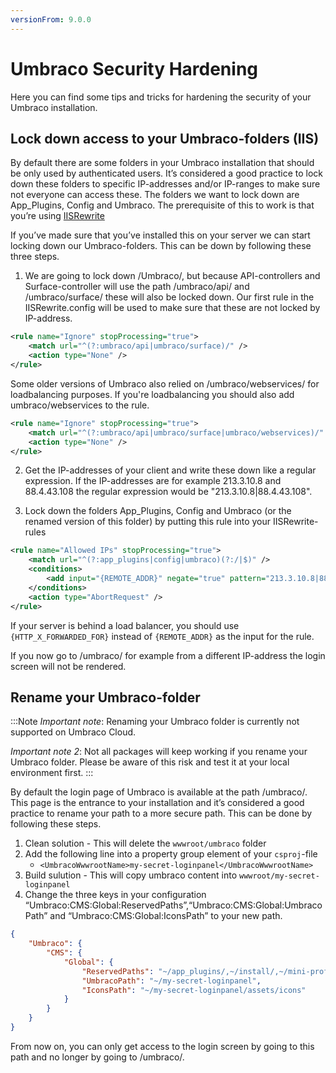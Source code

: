 ```yaml
---
versionFrom: 9.0.0
---
```


# Umbraco Security Hardening

Here you can find some tips and tricks for hardening the security of your Umbraco installation.

## Lock down access to your Umbraco-folders (IIS)

By default there are some folders in your Umbraco installation that should be only used by authenticated users. It’s considered a good practice to lock down these folders to specific IP-addresses and/or IP-ranges to make sure not everyone can access these.
The folders we want to lock down are App_Plugins, Config and Umbraco.
The prerequisite of this to work is that you’re using [IISRewrite](../../Routing/IISRewriteRules/index.md)

If you’ve made sure that you’ve installed this on your server we can start locking down our Umbraco-folders. This can be down by following these three steps.

1. We are going to lock down /Umbraco/, but because API-controllers and Surface-controller will use the path /umbraco/api/ and /umbraco/surface/ these will also be locked down. Our first rule in the IISRewrite.config will be used to make sure that these are not locked by IP-address.

```xml
<rule name="Ignore" stopProcessing="true">
    <match url="^(?:umbraco/api|umbraco/surface)/" />
    <action type="None" />
</rule>
```

Some older versions of Umbraco also relied on /umbraco/webservices/ for loadbalancing purposes. If you're loadbalancing you should also add umbraco/webservices to the rule.

```xml
<rule name="Ignore" stopProcessing="true">
    <match url="^(?:umbraco/api|umbraco/surface|umbraco/webservices)/" />
    <action type="None" />
</rule>
```

2. Get the IP-addresses of your client and write these down like a regular expression. If the IP-addresses are for example 213.3.10.8 and 88.4.43.108 the regular expression would be "213.3.10.8|88.4.43.108".

3. Lock down the folders App_Plugins, Config and Umbraco (or the renamed version of this folder) by putting this rule into your IISRewrite-rules

```xml
<rule name="Allowed IPs" stopProcessing="true">
    <match url="^(?:app_plugins|config|umbraco)(?:/|$)" />
    <conditions>
        <add input="{REMOTE_ADDR}" negate="true" pattern="213.3.10.8|88.4.43.108" />
    </conditions>
    <action type="AbortRequest" />
</rule>
```

If your server is behind a load balancer, you should use `{HTTP_X_FORWARDED_FOR}` instead of `{REMOTE_ADDR}` as the input for the rule.

If you now go to /umbraco/ for example from a different IP-address the login screen will not be rendered.

## Rename your Umbraco-folder

:::Note
*Important note*: Renaming your Umbraco folder is currently not supported on Umbraco Cloud.

*Important note 2*: Not all packages will keep working if you rename your Umbraco folder. Please be aware of this risk and test it at your local environment first.
:::

By default the login page of Umbraco is available at the path /umbraco/. This page is the entrance to your installation and it’s considered a good practice to rename your path to a more secure path.
This can be done by following these steps.

1. Clean solution - This will delete the `wwwroot/umbraco` folder
2. Add the following line into a property group element of your `csproj`-file
   - `<UmbracoWwwrootName>my-secret-loginpanel</UmbracoWwwrootName>`
3. Build sulution - This will copy umbraco content into `wwwroot/my-secret-loginpanel`
4. Change the three keys in your configuration “Umbraco:CMS:Global:ReservedPaths”,“Umbraco:CMS:Global:UmbracoPath” and “Umbraco:CMS:Global:IconsPath” to your new path.

```json
{
    "Umbraco": {
        "CMS": {
            "Global": {
                "ReservedPaths": "~/app_plugins/,~/install/,~/mini-profiler-resources/,~/my-secret-loginpanel/,",
                "UmbracoPath": "~/my-secret-loginpanel",
                "IconsPath": "~/my-secret-loginpanel/assets/icons"
            }
        }
    }
}
```

From now on, you can only get access to the login screen by going to this path and no longer by going to /umbraco/.
